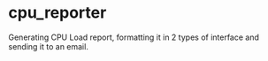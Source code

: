# cpu_reporter
Generating CPU Load report, formatting it in 2 types of interface and sending it to an email.
